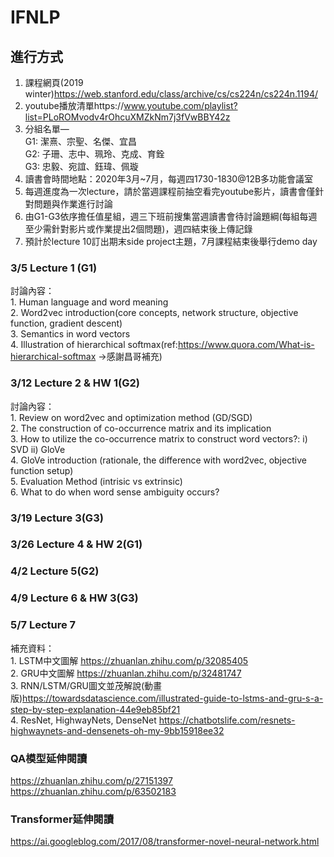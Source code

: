 # IFNLP

## 進行方式 
1. 課程網頁(2019 winter)https://web.stanford.edu/class/archive/cs/cs224n/cs224n.1194/  
2. youtube播放清單https://www.youtube.com/playlist?list=PLoROMvodv4rOhcuXMZkNm7j3fVwBBY42z  
3. 分組名單—  
   G1: 潔熹、宗聖、名傑、宜昌  
   G2: 子珊、志中、珮玲、克成、育銓  
   G3: 忠毅、宛誼、鈺瑋、佩璇  
4. 讀書會時間地點：2020年3月~7月，每週四1730-1830@12B多功能會議室
5. 每週進度為一次lecture，請於當週課程前抽空看完youtube影片，讀書會僅針對問題與作業進行討論    
6. 由G1-G3依序擔任值星組，週三下班前搜集當週讀書會待討論題綱(每組每週至少需針對影片或作業提出2個問題)，週四結束後上傳記錄  
7. 預計於lecture 10訂出期末side project主題，7月課程結束後舉行demo day  

### 3/5 Lecture 1 (G1)
   討論內容：  
      1. Human language and word meaning  
      2. Word2vec introduction(core concepts, network structure, objective function, gradient descent)  
      3. Semantics in word vectors  
      4. Illustration of hierarchical softmax(ref:https://www.quora.com/What-is-hierarchical-softmax ->感謝昌哥補充)  
### 3/12 Lecture 2 & HW 1(G2)
   討論內容：  
      1. Review on word2vec and optimization method (GD/SGD)  
      2. The construction of co-occurrence matrix and its implication  
      3. How to utilize the co-occurrence matrix to construct word vectors?: i) SVD ii) GloVe  
      4. GloVe introduction (rationale, the difference with word2vec, objective function setup)  
      5. Evaluation Method (intrisic vs extrinsic)  
      6. What to do when word sense ambiguity occurs?  
### 3/19 Lecture 3(G3)
### 3/26 Lecture 4 & HW 2(G1)
### 4/2 Lecture 5(G2)
### 4/9 Lecture 6 & HW 3(G3)
### 5/7 Lecture 7 
   補充資料：  
      1. LSTM中文圖解 https://zhuanlan.zhihu.com/p/32085405  
      2. GRU中文圖解 https://zhuanlan.zhihu.com/p/32481747  
      3. RNN/LSTM/GRU圖文並茂解說(動畫版)https://towardsdatascience.com/illustrated-guide-to-lstms-and-gru-s-a-step-by-step-explanation-44e9eb85bf21  
      4. ResNet, HighwayNets, DenseNet https://chatbotslife.com/resnets-highwaynets-and-densenets-oh-my-9bb15918ee32  

### QA模型延伸閱讀
https://zhuanlan.zhihu.com/p/27151397  
https://zhuanlan.zhihu.com/p/63502183  
### Transformer延伸閱讀  
https://ai.googleblog.com/2017/08/transformer-novel-neural-network.html  
